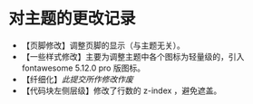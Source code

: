 # 对主题的更改记录

- 【页脚修改】调整页脚的显示（与主题无关）。
- 【一些样式修改】主要为调整主题中各个图标为轻量级的，引入 fontawesome 5.12.0 pro 版图标。
- 【纤细化】*此提交所作修改作废*
- 【代码块左侧层级】修改了行数的 z-index ，避免遮盖。
